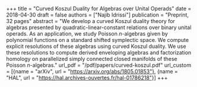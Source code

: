 +++
title = "Curved Koszul Duality for Algebras over Unital Operads"
date = 2018-04-30
draft = false
authors = ["Najib Idrissi"]
publication = "Preprint, 32 pages"
abstract = "We develop a curved Koszul duality theory for algebras presented by quadratic-linear-constant relations over binary unital operads. As an application, we study Poisson $n$-algebras given by polynomial functions on a standard shifted symplectic space. We compute explicit resolutions of these algebras using curved Koszul duality. We use these resolutions to compute derived enveloping algebras and factorization homology on parallelized simply connected closed manifolds of these Poisson $n$-algebras."
url_pdf = "/pdf/papers/curved-koszul.pdf"
url_custom = [{name = "arXiv", url = "https://arxiv.org/abs/1805.01853"}, {name = "HAL", url = "https://hal.archives-ouvertes.fr/hal-01786218"}]
+++
